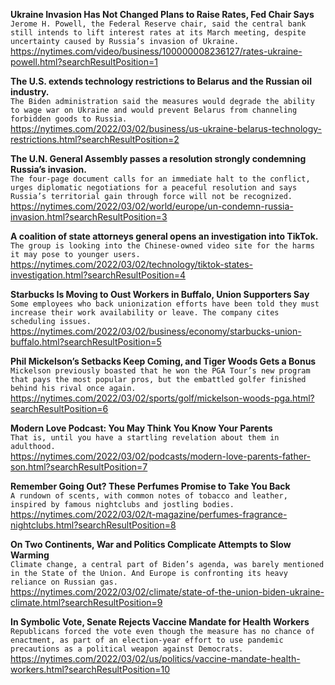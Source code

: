 **Ukraine Invasion Has Not Changed Plans to Raise Rates, Fed Chair Says**\
`Jerome H. Powell, the Federal Reserve chair, said the central bank still intends to lift interest rates at its March meeting, despite uncertainty caused by Russia’s invasion of Ukraine.`\
https://nytimes.com/video/business/100000008236127/rates-ukraine-powell.html?searchResultPosition=1

**The U.S. extends technology restrictions to Belarus and the Russian oil industry.**\
`The Biden administration said the measures would degrade the ability to wage war on Ukraine and would prevent Belarus from channeling forbidden goods to Russia.`\
https://nytimes.com/2022/03/02/business/us-ukraine-belarus-technology-restrictions.html?searchResultPosition=2

**The U.N. General Assembly passes a resolution strongly condemning Russia’s invasion.**\
`The four-page document calls for an immediate halt to the conflict, urges diplomatic negotiations for a peaceful resolution and says Russia’s territorial gain through force will not be recognized.`\
https://nytimes.com/2022/03/02/world/europe/un-condemn-russia-invasion.html?searchResultPosition=3

**A coalition of state attorneys general opens an investigation into TikTok.**\
`The group is looking into the Chinese-owned video site for the harms it may pose to younger users.`\
https://nytimes.com/2022/03/02/technology/tiktok-states-investigation.html?searchResultPosition=4

**Starbucks Is Moving to Oust Workers in Buffalo, Union Supporters Say**\
`Some employees who back unionization efforts have been told they must increase their work availability or leave. The company cites scheduling issues.`\
https://nytimes.com/2022/03/02/business/economy/starbucks-union-buffalo.html?searchResultPosition=5

**Phil Mickelson’s Setbacks Keep Coming, and Tiger Woods Gets a Bonus**\
`Mickelson previously boasted that he won the PGA Tour’s new program that pays the most popular pros, but the embattled golfer finished behind his rival once again.`\
https://nytimes.com/2022/03/02/sports/golf/mickelson-woods-pga.html?searchResultPosition=6

**Modern Love Podcast: You May Think You Know Your Parents**\
`That is, until you have a startling revelation about them in adulthood.`\
https://nytimes.com/2022/03/02/podcasts/modern-love-parents-father-son.html?searchResultPosition=7

**Remember Going Out? These Perfumes Promise to Take You Back**\
`A rundown of scents, with common notes of tobacco and leather, inspired by famous nightclubs and jostling bodies.`\
https://nytimes.com/2022/03/02/t-magazine/perfumes-fragrance-nightclubs.html?searchResultPosition=8

**On Two Continents, War and Politics Complicate Attempts to Slow Warming**\
`Climate change, a central part of Biden’s agenda, was barely mentioned in the State of the Union. And Europe is confronting its heavy reliance on Russian gas.`\
https://nytimes.com/2022/03/02/climate/state-of-the-union-biden-ukraine-climate.html?searchResultPosition=9

**In Symbolic Vote, Senate Rejects Vaccine Mandate for Health Workers**\
`Republicans forced the vote even though the measure has no chance of enactment, as part of an election-year effort to use pandemic precautions as a political weapon against Democrats.`\
https://nytimes.com/2022/03/02/us/politics/vaccine-mandate-health-workers.html?searchResultPosition=10

